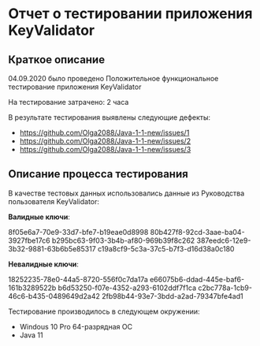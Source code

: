 # **Отчет о тестировании приложения KeyValidator**
## **Краткое описание**

04.09.2020 было проведено Положительное функциональное тестирование приложения KeyValidator

На тестирование затрачено: 2 часа

В результате тестирования выявлены следующие дефекты:

* https://github.com/Olga2088/Java-1-1-new/issues/1
* https://github.com/Olga2088/Java-1-1-new/issues/2
* https://github.com/Olga2088/Java-1-1-new/issues/3

## **Описание процесса тестирования**

В качестве тестовых данных использовались данные  из Руководства пользователя KeyValidator:

**Валидные ключи**:

8f05e6a7-70e9-33d7-bfe7-b19eae0d8998
80b427f8-92cd-3aae-ba04-3927fbe17c6
b295bc63-9f03-3b4b-af80-969b39f8c262
387eedc6-12e9-3b32-9881-63b6b5e85317
c19a8cf9-5c3a-37c5-b7f3-d16d38a0c180

**Невалидные ключи**:

18252235-78e0-44a5-8720-556f0c7da17a
e66075b6-ddad-445e-baf6-161b3289522b
b6d53250-f07e-4352-a293-6102ddf7f1ca
c2bc778a-1cb9-46c6-b435-0489649d2a42
2fb98b44-93e7-3bdd-a2ad-79347bfe4ad1

Тестирование производилось в следующем окружении:

* Windous 10 Pro 64-разрядная ОС
* Java 11